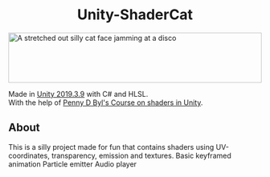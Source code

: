 <h1 align="center">Unity-ShaderCat</h1> 
<img alt="A stretched out silly cat face jamming at a disco" width="100%" height="100px" src="https://github.com/krissendev/Unity-ShaderCat/blob/master/Banner.png">

Made in [Unity 2019.3.9](https://unity.com/releases/editor/archive) with C# and HLSL.
<br>
With the help of [Penny D Byl's Course on shaders in Unity](https://www.udemy.com/course/unity-shaders/).

## About
This is a silly project made for fun that contains shaders using UV-coordinates, transparency, emission and textures.
Basic keyframed animation
Particle emitter
Audio player

